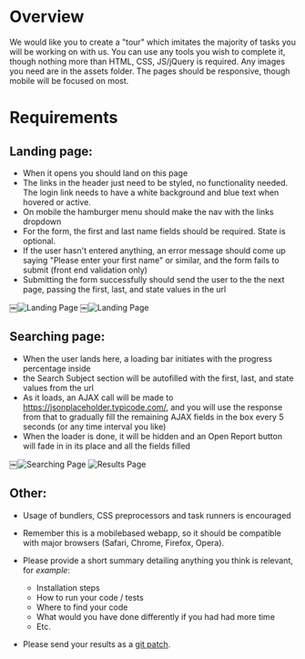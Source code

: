 # Overview
We would like you to create a "tour" which imitates the majority of tasks you will be working on with us. You can use any tools you wish to complete it, though nothing more than HTML, CSS, JS/jQuery is required. Any images you need are in the assets folder. The pages should be responsive, though mobile will be focused on most.

# Requirements

## Landing page:
- When it opens you should land on this page
- The links in the header just need to be styled, no functionality needed. The login link needs to have a white background and blue text when hovered or active.
- On mobile the hamburger menu should make the nav with the links dropdown
- For the form, the first and last name fields should be required. State is optional.
- If the user hasn't entered anything, an error message should come up saying "Please enter your first name" or similar, and the form fails to submit (front end validation only)
- Submitting the form successfully should send the user to the the next page, passing the first, last, and state values in the url

￼![Landing Page](./screenshots/lander-dtp.png)
￼![Landing Page](./screenshots/lander-mob.png)

## Searching page:
- When the user lands here, a loading bar initiates with the progress percentage inside
- the Search Subject section will be autofilled with the first, last, and state values from the url
- As it loads, an AJAX call will be made to https://jsonplaceholder.typicode.com/, and you will use the response from that to gradually fill the remaining AJAX fields in the box every 5 seconds (or any time interval you like)
- When the loader is done, it will be hidden and an Open Report button will fade in in its place and all the fields filled

￼![Searching Page](./screenshots/loading-mob.png)
![Results Page](./screenshots/results-mob.png)

## Other:
- Usage of bundlers, CSS preprocessors and task runners is encouraged 
- Remember this is a mobile­based web­app, so it should be compatible with major browsers (Safari, Chrome, Firefox, Opera).
- Please provide a short summary detailing anything you think is relevant, for _example_:
  - Installation steps
  - How to run your code / tests
  - Where to find your code
  - What would you have done differently if you had had more time
  - Etc.

- Please send your results as a [git patch](https://ariejan.net/2009/10/26/how-to-create-and-apply-a-patch-with-git/).
